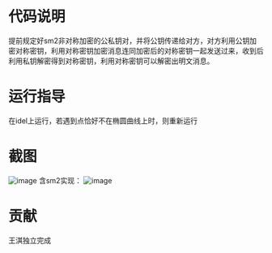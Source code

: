 # 代码说明
提前规定好sm2非对称加密的公私钥对，并将公钥传递给对方，对方利用公钥加密对称密钥，利用对称密钥加密消息连同加密后的对称密钥一起发送过来，收到后利用私钥解密得到对称密钥，利用对称密钥可以解密出明文消息。
# 运行指导
在idel上运行，若遇到点恰好不在椭圆曲线上时，则重新运行
# 截图
![image](https://user-images.githubusercontent.com/105595347/181133449-3505645e-694b-4f51-b27e-03eaf78b41d2.png)
含sm2实现：
![image](https://user-images.githubusercontent.com/105595347/181717030-38ae03bd-3915-4ec1-9dcf-16f953a7887e.png)

# 贡献
王淇独立完成
